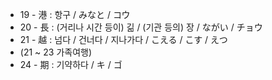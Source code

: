 * 19 - 港 : 항구 / みなと / コウ
* 20 - 長 : (거리나 시간 등이) 긺 / (기관 등의) 장 / ながい / チョウ
* 21 - 越 : 넘다 / 건너다 / 지나가다 / こえる / こす / えつ
* (21 ~ 23 가족여행)
* 24 - 期 : 기약하다 / キ / ゴ
